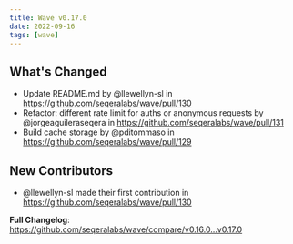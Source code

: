 ```yaml
---
title: Wave v0.17.0
date: 2022-09-16
tags: [wave]
---
```


## What's Changed
* Update README.md by @llewellyn-sl in https://github.com/seqeralabs/wave/pull/130
* Refactor: different rate limit for auths or anonymous requests by @jorgeaguileraseqera in https://github.com/seqeralabs/wave/pull/131
* Build cache storage by @pditommaso in https://github.com/seqeralabs/wave/pull/129

## New Contributors
* @llewellyn-sl made their first contribution in https://github.com/seqeralabs/wave/pull/130

**Full Changelog**: https://github.com/seqeralabs/wave/compare/v0.16.0...v0.17.0
